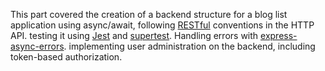 This part covered the creation of a backend structure for a blog list application using async/await,
following [RESTful](https://fullstackopen.com/en/part3/node_js_and_express#rest) conventions in the HTTP API.
testing it using [Jest](https://jestjs.io/en/) and [supertest](https://www.npmjs.com/package/supertest).
Handling errors with [express-async-errors](https://www.npmjs.com/package/express-async-errors).
implementing user administration on the backend, including token-based authorization.

